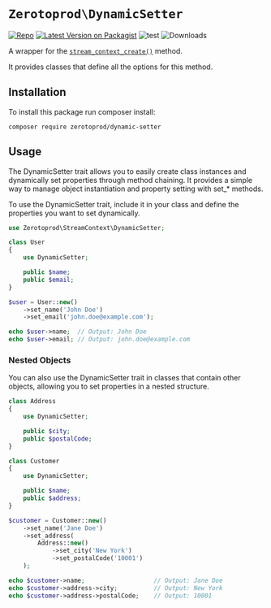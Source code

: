 # `Zerotoprod\DynamicSetter`
[![Repo](https://img.shields.io/badge/github-gray?logo=github)](https://github.com/zero-to-prod/dynamic-setter)
[![Latest Version on Packagist](https://img.shields.io/packagist/v/zero-to-prod/dynamic-setter.svg)](https://packagist.org/packages/zero-to-prod/dynamic-setter)
![test](https://github.com/zero-to-prod/dynamic-setter/actions/workflows/phpunit.yml/badge.svg)
![Downloads](https://img.shields.io/packagist/dt/zero-to-prod/dynamic-setter.svg?style=flat-square&#41;]&#40;https://packagist.org/packages/zero-to-prod/dynamic-setter&#41)


A wrapper for the [`stream_context_create()`](https://www.php.net/manual/en/function.dynamic-setter-create.php) method.

It provides classes that define all the options for this method.

## Installation

To install this package run composer install:

```shell
composer require zerotoprod/dynamic-setter
```

## Usage
The DynamicSetter trait allows you to easily create class instances and dynamically set properties through method chaining. 
It provides a simple way to manage object instantiation and property setting with set_* methods.

To use the DynamicSetter trait, include it in your class and define the properties you want to set dynamically.
```php
use Zerotoprod\StreamContext\DynamicSetter;

class User
{
    use DynamicSetter;

    public $name;
    public $email;
}

$user = User::new()
    ->set_name('John Doe')
    ->set_email('john.doe@example.com');

echo $user->name;  // Output: John Doe
echo $user->email; // Output: john.doe@example.com
```

### Nested Objects

You can also use the DynamicSetter trait in classes that contain other objects, allowing you to set properties in a nested structure.

```php
class Address
{
    use DynamicSetter;

    public $city;
    public $postalCode;
}

class Customer
{
    use DynamicSetter;

    public $name;
    public $address;
}

$customer = Customer::new()
    ->set_name('Jane Doe')
    ->set_address(
        Address::new()
            ->set_city('New York')
            ->set_postalCode('10001')
    );

echo $customer->name;                   // Output: Jane Doe
echo $customer->address->city;          // Output: New York
echo $customer->address->postalCode;    // Output: 10001
```